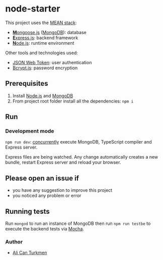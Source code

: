 # node-starter


This project uses the [MEAN stack](https://en.wikipedia.org/wiki/MEAN_(software_bundle)):
* [**M**ongoose.js](http://www.mongoosejs.com) ([MongoDB](https://www.mongodb.com)): database
* [**E**xpress.js](http://expressjs.com): backend framework
* [**N**ode.js](https://nodejs.org): runtime environment

Other tools and technologies used:
* [JSON Web Token](https://jwt.io): user authentication
* [Bcrypt.js](https://github.com/dcodeIO/bcrypt.js): password encryption

## Prerequisites
1. Install [Node.js](https://nodejs.org) and [MongoDB](https://www.mongodb.com)
3. From project root folder install all the dependencies: `npm i`

## Run
### Development mode
`npm run dev`: [concurrently](https://github.com/kimmobrunfeldt/concurrently) execute MongoDB, TypeScript compiler and Express server.

Express files are being watched. Any change automatically creates a new bundle, restart Express server and reload your browser.

## Please open an issue if
* you have any suggestion to improve this project
* you noticed any problem or error

## Running tests
Run `mongod` to run an instance of MongoDB then run `npm run testbe` to execute the backend tests via [Mocha](https://mochajs.org/).

### Author
* [Ali Can Turkmen](https://github.com/alicanturkmen)